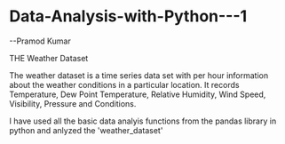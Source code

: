 # Data-Analysis-with-Python---1
--Pramod Kumar

THE Weather Dataset

The weather dataset is a time series data set with per hour information about the weather conditions in a particular location. It records Temperature, Dew Point Temperature, Relative Humidity, Wind Speed, Visibility, Pressure and Conditions.

I have used all the basic data analyis functions from the pandas library in python and anlyzed the 'weather_dataset'